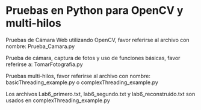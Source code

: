 # Pruebas en Python para OpenCV y multi-hilos

Pruebas de Cámara Web utilizando OpenCV, favor referirse al archivo con nombre: Prueba_Camara.py

Prueba de cámara, captura de fotos y uso de funciones básicas, favor referirse a: TomarFotografia.py

Pruebas multi-hilos, favor referirse al archivo con nombre: basicThreading_example.py o complexThreading_example.py

Los archivos Lab6_primero.txt, lab6_segundo.txt y lab6_reconstruido.txt son usados en complexThreading_example.py 
